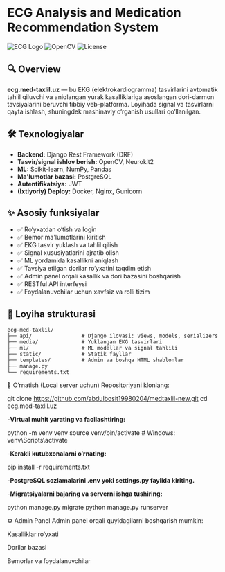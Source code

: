 # ECG Analysis and Medication Recommendation System

![ECG Logo](https://img.shields.io/badge/Django%20REST-Backend-green)
![OpenCV](https://img.shields.io/badge/OpenCV-Image%20Processing-blue)
![License](https://img.shields.io/badge/License-MIT-lightgrey)

## 🔍 Overview

**ecg.med-taxlil.uz** — bu EKG (elektrokardiogramma) tasvirlarini avtomatik tahlil qiluvchi va aniqlangan yurak kasalliklariga asoslangan dori-darmon tavsiyalarini beruvchi tibbiy veb-platforma. Loyihada signal va tasvirlarni qayta ishlash, shuningdek mashinaviy o‘rganish usullari qo‘llanilgan.

## 🛠 Texnologiyalar

- **Backend:** Django Rest Framework (DRF)
- **Tasvir/signal ishlov berish:** OpenCV, Neurokit2
- **ML:** Scikit-learn, NumPy, Pandas
- **Ma'lumotlar bazasi:** PostgreSQL
- **Autentifikatsiya:** JWT
- **(Ixtiyoriy) Deploy:** Docker, Nginx, Gunicorn

## ✨ Asosiy funksiyalar

- ✅ Ro‘yxatdan o‘tish va login
- ✅ Bemor ma'lumotlarini kiritish
- ✅ EKG tasvir yuklash va tahlil qilish
- ✅ Signal xususiyatlarini ajratib olish
- ✅ ML yordamida kasallikni aniqlash
- ✅ Tavsiya etilgan dorilar ro‘yxatini taqdim etish
- ✅ Admin panel orqali kasallik va dori bazasini boshqarish
- ✅ RESTful API interfeysi
- ✅ Foydalanuvchilar uchun xavfsiz va rolli tizim


## 📁 Loyiha strukturasi

```text
ecg-med-taxlil/
├── api/                # Django ilovasi: views, models, serializers
├── media/              # Yuklangan EKG tasvirlari
├── ml/                 # ML modellar va signal tahlili
├── static/             # Statik fayllar
├── templates/          # Admin va boshqa HTML shablonlar
├── manage.py
└── requirements.txt
```

🚀 O‘rnatish (Local server uchun)
Repositoriyani klonlang:


git clone https://github.com/abdulbosit19980204/medtaxlil-new.git
cd ecg.med-taxlil.uz

-**Virtual muhit yarating va faollashtiring:**

python -m venv venv
source venv/bin/activate  # Windows: venv\Scripts\activate

-**Kerakli kutubxonalarni o‘rnating:**

pip install -r requirements.txt

-**PostgreSQL sozlamalarini .env yoki settings.py faylida kiriting.**

-**Migratsiyalarni bajaring va serverni ishga tushiring:**

python manage.py migrate
python manage.py runserver


⚙️ Admin Panel
Admin panel orqali quyidagilarni boshqarish mumkin:

Kasalliklar ro‘yxati

Dorilar bazasi

Bemorlar va foydalanuvchilar
